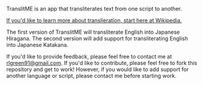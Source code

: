 TranslitME is an app that transliterates text from one script to another.  

[If you'd like to learn more about translieration, start here at Wikipedia.](https://en.wikipedia.org/wiki/Transliteration) 

The first version of TranslitME will transliterate English into Japanese Hiragana.  The second version will add support for transliterating English into Japanese Katakana.

If you'd like to provide feedback, please feel free to contact me at rlgreen91@gmail.com.  If you'd like to contribute, please feel free to fork this repository and get to work!  However, if you would like to add support for another language or script, please contact me before starting work.